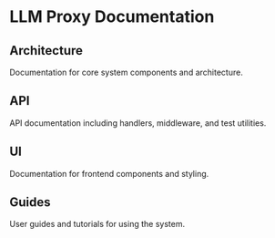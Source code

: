 # LLM Proxy Documentation

## Architecture
Documentation for core system components and architecture.

## API
API documentation including handlers, middleware, and test utilities.

## UI
Documentation for frontend components and styling.

## Guides
User guides and tutorials for using the system.
